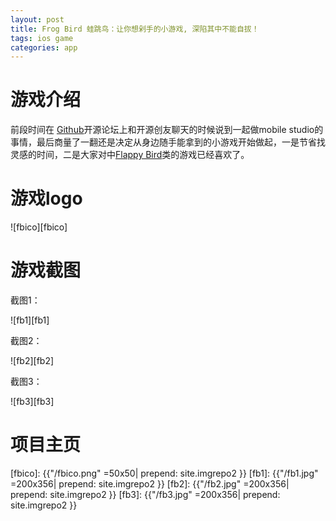 ```yaml
---
layout: post
title: Frog Bird 蛙跳鸟：让你想剁手的小游戏, 深陷其中不能自拔！   
tags: ios game
categories: app
---
```

# 游戏介绍

前段时间在 [Github][Github]开源论坛上和开源创友聊天的时候说到一起做mobile studio的事情，最后商量了一翻还是决定从身边随手能拿到的小游戏开始做起，一是节省找灵感的时间，二是大家对中[Flappy Bird][Flappy Bird]类的游戏已经喜欢了。

# 游戏logo

![fbico][fbico]

# 游戏截图

截图1：

![fb1][fb1] 

截图2：

![fb2][fb2] 

截图3：

![fb3][fb3]

# 项目主页



[Github]:http://baike.baidu.com/item/github
[flappy bird]:http://baike.baidu.com/view/12097039.htm

[fbico]: {{"/fbico.png" =50x50| prepend: site.imgrepo2 }}
[fb1]: {{"/fb1.jpg" =200x356| prepend: site.imgrepo2 }}
[fb2]: {{"/fb2.jpg" =200x356| prepend: site.imgrepo2 }}
[fb3]: {{"/fb3.jpg" =200x356| prepend: site.imgrepo2 }}